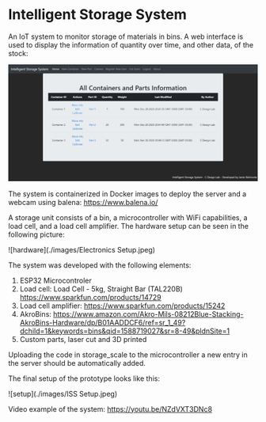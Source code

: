 # Intelligent Storage System
An IoT system to monitor storage of materials in bins. A web interface is used to display the information of quantity over time, and other data, of the stock:

![web-gui](./images/system-info.jpeg)

The system is containerized in Docker images to deploy the server and a webcam using balena: https://www.balena.io/

A storage unit consists of a bin, a microcontroller with WiFi capabilities, a load cell, and a load cell amplifier. The hardware setup can be seen in the following picture:

![hardware](./images/Electronics Setup.jpeg)

The system was developed with the following elements:

1. ESP32 Microcontroler
2. Load cell: Load Cell - 5kg, Straight Bar (TAL220B) https://www.sparkfun.com/products/14729
3. Load cell amplifier: https://www.sparkfun.com/products/15242
4. AkroBins: https://www.amazon.com/Akro-Mils-08212Blue-Stacking-AkroBins-Hardware/dp/B01AADDCF6/ref=sr_1_49?dchild=1&keywords=bins&qid=1588719027&sr=8-49&pldnSite=1
5. Custom parts, laser cut and 3D printed

Uploading the code in storage_scale to the microcontroller a new entry in the server should be automatically added.

The final setup of the prototype looks like this:

![setup](./images/ISS Setup.jpeg)

Video example of the system: https://youtu.be/NZdVXT3DNc8
